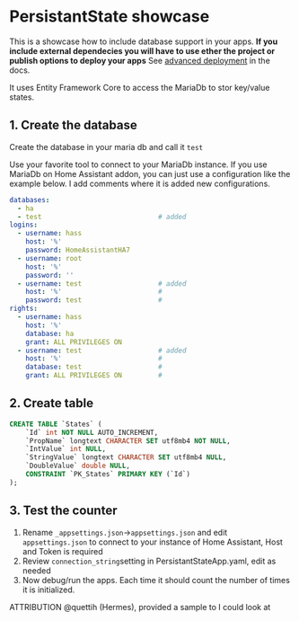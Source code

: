 ﻿# PersistantState showcase
This is a showcase how to include database support in your apps. **If you include external dependecies you will have to use ether the project or publish options to deploy your apps** See [advanced deployment](https://netdaemon.xyz/docs/started/installation) in the docs.

It uses Entity Framework Core to access the MariaDb to stor key/value states.

## 1. Create the database

Create the database in your maria db and call it `test`

Use your favorite tool to connect to your MariaDb instance. If you use MariaDb on Home Assistant addon, you can just use a configuration like the example below. I add comments where it is added new configurations.

```yaml
databases:
  - ha
  - test                             # added
logins:
  - username: hass
    host: '%'
    password: HomeAssistantHA7
  - username: root
    host: '%'
    password: ''
  - username: test                   # added
    host: '%'                        #
    password: test                   #
rights:
  - username: hass
    host: '%'
    database: ha
    grant: ALL PRIVILEGES ON
  - username: test                   # added
    host: '%'                        #
    database: test                   #
    grant: ALL PRIVILEGES ON         #

```
## 2. Create table

```sql
CREATE TABLE `States` (
    `Id` int NOT NULL AUTO_INCREMENT,
    `PropName` longtext CHARACTER SET utf8mb4 NOT NULL,
    `IntValue` int NULL,
    `StringValue` longtext CHARACTER SET utf8mb4 NULL,
    `DoubleValue` double NULL,
    CONSTRAINT `PK_States` PRIMARY KEY (`Id`)
);
```

## 3. Test the counter
1. Rename `_appsettings.json`->`appsettings.json` and edit `appsettings.json` to connect to your instance of Home Assistant, Host and Token is required
2. Review `connection_string`setting in PersistantStateApp.yaml, edit as needed
3. Now debug/run the apps. Each time it should count the number of times it is initialized.

ATTRIBUTION @quettih (Hermes), provided a sample to I could look at